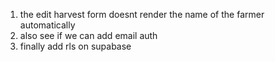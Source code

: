 1. the edit harvest form doesnt render the name of the farmer automatically
3. also see if we can add email auth
5. finally add rls on supabase